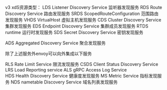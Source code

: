 v3 xdS资源类型：
LDS	Listener Discovery Service	监听器发现服务
RDS	Route Discovery Service	路由发现服务
SRDS ScopedRouteConfiguration 范围路由发现服务
VHDS VirtualHost 虚拟主机发现服务
CDS	Cluster Discovery Service	集群发现服务
EDS	Endpoint Discovery Service	集群成员发现服务
RTDS runtime  运行时发现服务
SDS	Secret Discovery Service	密钥发现服务


ADS	Aggregated Discovery Service	聚合发现服务

除了上述服务外envoy可以向外集成以下服务

RLS	Rate Limit Service	限流发现服务
CSDS Client Status Discovery Service
LRS  Load Reporting service
ALS  gRPC Access Log Service  
HDS	Health Discovery Service	健康度发现服务
MS	Metric Service	指标发现服务
NDS  nametable Discovery Service 域名列表发现服务